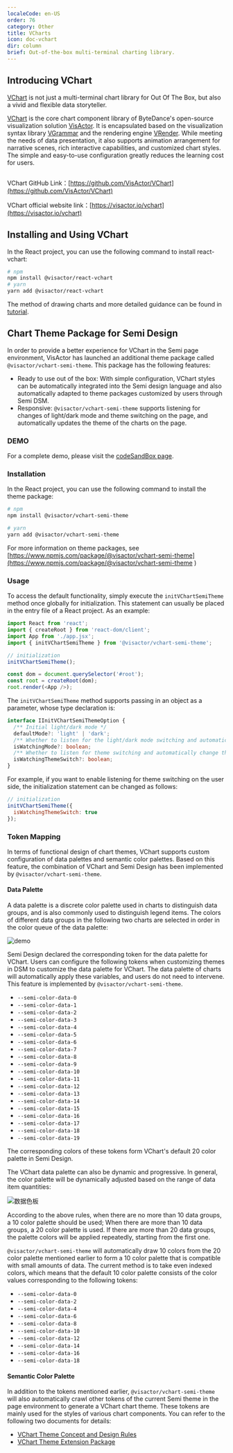 ```yaml
---
localeCode: en-US
order: 76
category: Other
title: VCharts
icon: doc-vchart
dir: column
brief: Out-of-the-box multi-terminal charting library.
---
```


## Introducing VChart

[VChart](https://visactor.io/vchart) is not just a multi-terminal chart library for Out Of The Box, but also a vivid and flexible data storyteller.

[VChart](https://visactor.io/vchart) is the core chart component library of ByteDance's open-source visualization solution [VisActor](https://visactor.io). It is encapsulated based on the visualization syntax library [VGrammar](https://visactor.io/vgrammar) and the rendering engine [VRender](https://visactor.io/vrender). While meeting the needs of data presentation, it also supports animation arrangement for narrative scenes, rich interactive capabilities, and customized chart styles. The simple and easy-to-use configuration greatly reduces the learning cost for users.

<!-- 这里插入若干 live demo，默认应用 @visactor/vchart-semi-theme 包 -->
```chart
```

VChart GitHub Link：[https://github.com/VisActor/VChart](https://github.com/VisActor/VChart)

VChart official website link：[https://visactor.io/vchart](https://visactor.io/vchart)

## Installing and Using VChart

In the React project, you can use the following command to install react-vchart:

```bash
# npm
npm install @visactor/react-vchart
# yarn
yarn add @visactor/react-vchart
```

The method of drawing charts and more detailed guidance can be found in [tutorial](https://visactor.io/vchart/guide/tutorial_docs/Cross-terminal_and_Developer_Ecology/react).

## Chart Theme Package for Semi Design

In order to provide a better experience for VChart in the Semi page environment, VisActor has launched an additional theme package called `@visactor/vchart-semi-theme`. This package has the following features:

- Ready to use out of the box: With simple configuration, VChart styles can be automatically integrated into the Semi design language and also automatically adapted to theme packages customized by users through Semi DSM.
- Responsive: `@visactor/vchart-semi-theme` supports listening for changes of light/dark mode and theme switching on the page, and automatically updates the theme of the charts on the page.

### DEMO

For a complete demo, please visit the [codeSandBox page](https://vp4y9p.csb.app/).

### Installation

In the React project, you can use the following command to install the theme package:

```bash
# npm
npm install @visactor/vchart-semi-theme

# yarn
yarn add @visactor/vchart-semi-theme
```

For more information on theme packages, see [https://www.npmjs.com/package/@visactor/vchart-semi-theme](https://www.npmjs.com/package/@visactor/vchart-semi-theme )

### Usage

To access the default functionality, simply execute the `initVChartSemiTheme` method once globally for initialization. This statement can usually be placed in the entry file of a React project. As an example:

```javascript
import React from 'react';
import { createRoot } from 'react-dom/client';
import App from './app.jsx';
import { initVChartSemiTheme } from '@visactor/vchart-semi-theme';

// initialization
initVChartSemiTheme();

const dom = document.querySelector('#root');
const root = createRoot(dom);
root.render(<App />);
```

The `initVChartSemiTheme` method supports passing in an object as a parameter, whose type declaration is:

```typescript
interface IInitVChartSemiThemeOption {
  /** Initial light/dark mode */
  defaultMode?: 'light' | 'dark';
  /** Whether to listen for the light/dark mode switching and automatically change the chart theme. The default setting is true */
  isWatchingMode?: boolean;
  /** Whether to listen for theme switching and automatically change the chart theme. The default setting is false (applicable to the official theme switching interface of Semi: https://semi.design/dsm/install_switcher) */
  isWatchingThemeSwitch?: boolean;
}
```

For example, if you want to enable listening for theme switching on the user side, the initialization statement can be changed as follows:

```javascript
// initialization
initVChartSemiTheme({
  isWatchingThemeSwitch: true
});
```

### Token Mapping

In terms of functional design of chart themes, VChart supports custom configuration of data palettes and semantic color palettes. Based on this feature, the combination of VChart and Semi Design has been implemented by `@visactor/vchart-semi-theme`.

#### Data Palette

A data palette is a discrete color palette used in charts to distinguish data groups, and is also commonly used to distinguish legend items. The colors of different data groups in the following two charts are selected in order in the color queue of the data palette:

![demo](https://lf3-static.bytednsdoc.com/obj/eden-cn/ptlz_zlp/ljhwZthlaukjlkulzlp/vchart/vchart-demo.png)

Semi Design declared the corresponding token for the data palette for VChart. Users can configure the following tokens when customizing themes in DSM to customize the data palette for VChart. The data palette of charts will automatically apply these variables, and users do not need to intervene. This feature is implemented by `@visactor/vchart-semi-theme`.

- `--semi-color-data-0`
- `--semi-color-data-1`
- `--semi-color-data-2`
- `--semi-color-data-3`
- `--semi-color-data-4`
- `--semi-color-data-5`
- `--semi-color-data-6`
- `--semi-color-data-7`
- `--semi-color-data-8`
- `--semi-color-data-9`
- `--semi-color-data-10`
- `--semi-color-data-11`
- `--semi-color-data-12`
- `--semi-color-data-13`
- `--semi-color-data-14`
- `--semi-color-data-15`
- `--semi-color-data-16`
- `--semi-color-data-17`
- `--semi-color-data-18`
- `--semi-color-data-19`

The corresponding colors of these tokens form VChart's default 20 color palette in Semi Design.

The VChart data palette can also be dynamic and progressive. In general, the color palette will be dynamically adjusted based on the range of data item quantities:

![数据色板](https://lf3-static.bytednsdoc.com/obj/eden-cn/ptlz_zlp/ljhwZthlaukjlkulzlp/vchart/vcharts-data-color.png)

According to the above rules, when there are no more than 10 data groups, a 10 color palette should be used; When there are more than 10 data groups, a 20 color palette is used. If there are more than 20 data groups, the palette colors will be applied repeatedly, starting from the first one.

`@visactor/vchart-semi-theme` will automatically draw 10 colors from the 20 color palette mentioned earlier to form a 10 color palette that is compatible with small amounts of data. The current method is to take even indexed colors, which means that the default 10 color palette consists of the color values corresponding to the following tokens:

- `--semi-color-data-0`
- `--semi-color-data-2`
- `--semi-color-data-4`
- `--semi-color-data-6`
- `--semi-color-data-8`
- `--semi-color-data-10`
- `--semi-color-data-12`
- `--semi-color-data-14`
- `--semi-color-data-16`
- `--semi-color-data-18`

#### Semantic Color Palette

In addition to the tokens mentioned earlier, `@visactor/vchart-semi-theme` will also automatically crawl other tokens of the current Semi theme in the page environment to generate a VChart chart theme. These tokens are mainly used for the styles of various chart components. You can refer to the following two documents for details:

- [VChart Theme Concept and Design Rules](https://visactor.io/vchart/guide/tutorial_docs/Theme/Theme_Concept_and_Design_Rules)
- [VChart Theme Extension Package](https://visactor.io/vchart/guide/tutorial_docs/Theme/Theme_Extension)
